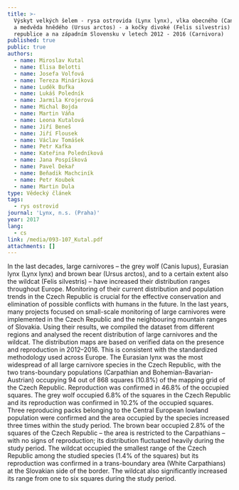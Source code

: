 ```yaml
---
title: >-
  Výskyt velkých šelem - rysa ostrovida (Lynx lynx), vlka obecného (Canis lupus)
  a medvěda hnědého (Ursus arctos) - a kočky divoké (Felis silvestris) v České
  republice a na západním Slovensku v letech 2012 - 2016 (Carnivora)
published: true
public: true
authors:
  - name: Miroslav Kutal
  - name: Elisa Belotti
  - name: Josefa Volfová
  - name: Tereza Mináriková
  - name: Luděk Bufka
  - name: Lukáš Poledník
  - name: Jarmila Krojerová
  - name: Michal Bojda
  - name: Martin Váňa
  - name: Leona Kutalová
  - name: Jiří Beneš
  - name: Jiří Flousek
  - name: Václav Tomášek
  - name: Petr Kafka
  - name: Kateřina Poledníková
  - name: Jana Pospíšková
  - name: Pavel Dekař
  - name: Beňadik Machciník
  - name: Petr Koubek
  - name: Martin Dula
type: Vědecký článek
tags:
  - rys ostrovid
journal: 'Lynx, n.s. (Praha)'
year: 2017
lang:
  - cs
link: /media/093-107_Kutal.pdf
attachments: []
---
```

 In the last decades, large carnivores – the grey wolf (Canis lupus), Eurasian lynx (Lynx lynx) and brown bear (Ursus arctos), and to a certain extent also the wildcat (Felis silvestris) – have increased their distribution ranges throughout Europe. Monitoring of their current distribution and population trends in the Czech Republic is crucial for the effective conservation and elimination of possible conflicts with humans in the future. In the last years, many projects focused on small-scale monitoring of large carnivores were implemented in the Czech Republic and the neighbouring mountain ranges of Slovakia. Using their results, we compiled the dataset from different regions and analysed the recent distribution of large carnivores and the wildcat. The distribution maps are based on verified data on the presence and reproduction in 2012–2016. This is consistent with the standardized methodology used across Europe. The Eurasian lynx was the most widespread of all large carnivore species in the Czech Republic, with the two trans-boundary populations (Carpathian and Bohemian-Bavarian-Austrian) occupying 94 out of 868 squares (10.8%) of the mapping grid of the Czech Republic. Reproduction was confirmed in 46.8% of the occupied squares. The grey wolf occupied 6.8% of the squares in the Czech Republic and its reproduction was confirmed in 10.2% of the occupied squares. Three reproducing packs belonging to the Central European lowland population were confirmed and the area occupied by the species increased three times within the study period. The brown bear occupied 2.8% of the squares of the Czech Republic – the area is restricted to the Carpathians – with no signs of reproduction; its distribution fluctuated heavily during the study period. The wildcat occupied the smallest range of the Czech Republic among the studied species (1.4% of the squares) but its reproduction was confirmed in a trans-boundary area (White Carpathians) at the Slovakian side of the border. The wildcat also significantly increased its range from one to six squares during the study period.
